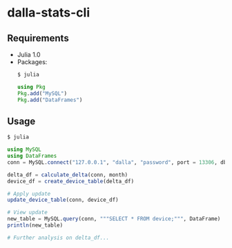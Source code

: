 # dalla-stats-cli

## Requirements
- Julia 1.0
- Packages:
    ```bash
    $ julia
    ```
    ```julia
    using Pkg
    Pkg.add("MySQL")
    Pkg.add("DataFrames")
    ```

## Usage
```bash
$ julia
```

```julia
using MySQL
using DataFrames
conn = MySQL.connect("127.0.0.1", "dalla", "password", port = 13306, db = "dalla_stats")

delta_df = calculate_delta(conn, month)
device_df = create_device_table(delta_df)

# Apply update
update_device_table(conn, device_df)

# View update
new_table = MySQL.query(conn, """SELECT * FROM device;""", DataFrame)
println(new_table)

# Further analysis on delta_df...
```
